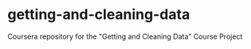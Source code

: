 getting-and-cleaning-data
=========================

Coursera repository for the "Getting and Cleaning Data" Course Project
